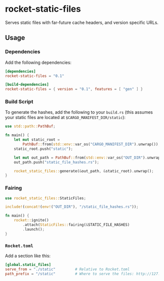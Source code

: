 rocket-static-files
===================

Serves static files with far-future cache headers, and version specific URLs.

## Usage

### Dependencies

Add the following dependencies:

```toml
[dependencies]
rocket-static-files = "0.1"

[build-dependencies]
rocket-static-files = { version = "0.1", features = [ "gen" ] }
```

### Build Script

To generate the hashes, add the following to your `build.rs` (this assumes your static files are located at `$CARGO_MANIFEST_DIR/static`):

```rust
use std::path::PathBuf;

fn main() {
    let mut static_root =
        PathBuf::from(std::env::var_os("CARGO_MANIFEST_DIR").unwrap());
    static_root.push("static");

    let mut out_path = PathBuf::from(std::env::var_os("OUT_DIR").unwrap());
    out_path.push("static_file_hashes.rs");

    rocket_static_files::generate(&out_path, &static_root).unwrap();
}
```

### Fairing

```rust
use rocket_static_files::StaticFiles;

include!(concat!(env!("OUT_DIR"), "/static_file_hashes.rs"));

fn main() {
    rocket::ignite()
        .attach(StaticFiles::fairing(&STATIC_FILE_HASHES)
        .launch();
}
```

### `Rocket.toml`

Add a section like this:

```toml
[global.static_files]
serve_from = "./static"         # Relative to Rocket.toml
path_prefix = "/static"         # Where to serve the files: http://127.0.0.1:8000/static
```
